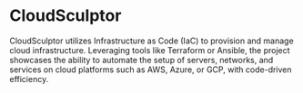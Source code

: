 # CloudSculptor
CloudSculptor utilizes Infrastructure as Code (IaC) to provision and manage cloud infrastructure. Leveraging tools like Terraform or Ansible, the project showcases the ability to automate the setup of servers, networks, and services on cloud platforms such as AWS, Azure, or GCP, with code-driven efficiency.

